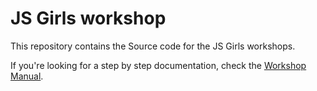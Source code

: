 # JS Girls workshop

This repository contains the Source code for the JS Girls workshops.

If you're looking for a step by step documentation, check the [Workshop Manual](https://js-girls.gitbooks.io/workshop/content/).


